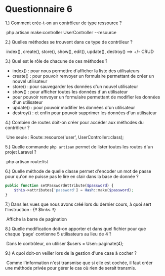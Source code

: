 # Questionnaire 6

1.) Comment crée-t-on un contrôleur de type ressource ?

​	php artisan make:controller UserController --resource

2.) Quelles méthodes se trouvent dans ce type de contrôleur ?

​	index(), create(), store(), show(), edit(), update(), destroy() ==> +/- CRUD

3.) Quel est le rôle de chacune de ces méthodes ?

 - index() : pour nous permettre d'afficher la liste des utilisateurs
 - create() : pour pouvoir renvoyer un formulaire permettant de créer un nouvel utilisateur
 - store() : pour sauvegarder les données d'un nouvel utilisateur
 - show() : pour afficher toutes les données d'un utilisateur
 - pour pouvoir renvoyer un formulaire permettant de modifier les données d'un utilisateur
 - update() : pour pouvoir modifier les données d'un utilisateur
 - destroy() : et enfin pour pouvoir supprimer les données d'un utilisateur

4.) Combien de routes doit-on créer pour accéder aux méthodes du contrôleur ?

​	Une seule : Route::resource('user', UserController::class);

5.) Quelle commande ```php artisan``` permet de lister toutes les routes d'un projet Laravel ?

​	php artisan route:list

6.) Quelle méthode de quelle classe permet d'encoder un mot de passe pour qu'on ne puisse pas le lire en
	clair dans la base de donnée ?

```php
public function setPasswordAttribute($password) {
	$this->attributes['password'] = Hash::make($password);
}
```

7.) Dans les vues que nous avons créé lors du dernier cours, à quoi sert l'instruction : {!! $links !!}

​		Affiche la barre de pagination

8.) Quelle modification doit-on apporter et dans quel fichier pour que chaque 'page' contienne 5 utilisateurs au lieu de 4 ?

​		Dans le contrôleur, on utiliser $users = User::paginate(4);

9.) A quoi doit-on veiller lors de la gestion d'une case à cocher ?

​		Comme l'information n'est transmise que si elle est cochée, il faut créer une méthode privée pour gérer le cas où rien de serait transmis.